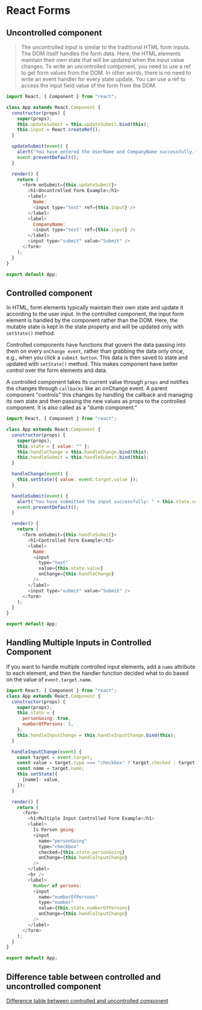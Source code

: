 # React Forms

## Uncontrolled component

> The uncontrolled input is similar to the traditional HTML form inputs. The DOM itself handles the form data. Here, the HTML elements maintain their own state that will be updated when the input value changes. To write an uncontrolled component, you need to use a ref to get form values from the DOM. In other words, there is no need to write an event handler for every state update. You can use a ref to access the input field value of the form from the DOM.

```javascript
import React, { Component } from "react";

class App extends React.Component {
  constructor(props) {
    super(props);
    this.updateSubmit = this.updateSubmit.bind(this);
    this.input = React.createRef();
  }

  updateSubmit(event) {
    alert("You have entered the UserName and CompanyName successfully.");
    event.preventDefault();
  }

  render() {
    return (
      <form onSubmit={this.updateSubmit}>
        <h1>Uncontrolled Form Example</h1>
        <label>
          Name:
          <input type="text" ref={this.input} />
        </label>
        <label>
          CompanyName:
          <input type="text" ref={this.input} />
        </label>
        <input type="submit" value="Submit" />
      </form>
    );
  }
}

export default App;
```

## Controlled component

In HTML, form elements typically maintain their own state and update it according to the user input. In the controlled component, the input form element is handled by the component rather than the DOM. Here, the mutable state is kept in the state property and will be updated only with `setState()` method.

Controlled components have functions that govern the data passing into them on every `onChange event`, rather than grabbing the data only once, e.g., when you click a `submit button`. This data is then saved to state and updated with `setState()` method. This makes component have better control over the form elements and data.

A controlled component takes its current value through `props` and notifies the changes through `callbacks` like an onChange event. A parent component "controls" this changes by handling the callback and managing its own state and then passing the new values as props to the controlled component. It is also called as a "dumb component."

```javascript
import React, { Component } from "react";

class App extends React.Component {
  constructor(props) {
    super(props);
    this.state = { value: "" };
    this.handleChange = this.handleChange.bind(this);
    this.handleSubmit = this.handleSubmit.bind(this);
  }

  handleChange(event) {
    this.setState({ value: event.target.value });
  }

  handleSubmit(event) {
    alert("You have submitted the input successfully: " + this.state.value);
    event.preventDefault();
  }

  render() {
    return (
      <form onSubmit={this.handleSubmit}>
        <h1>Controlled Form Example</h1>
        <label>
          Name:
          <input
            type="text"
            value={this.state.value}
            onChange={this.handleChange}
          />
        </label>
        <input type="submit" value="Submit" />
      </form>
    );
  }
}

export default App;
```

## Handling Multiple Inputs in Controlled Component

If you want to handle multiple controlled input elements, add a `name` attribute to each element, and then the handler function decided what to do based on the value of `event.target.name`.

```javascript
import React, { Component } from "react";
class App extends React.Component {
  constructor(props) {
    super(props);
    this.state = {
      personGoing: true,
      numberOfPersons: 5,
    };
    this.handleInputChange = this.handleInputChange.bind(this);
  }

  handleInputChange(event) {
    const target = event.target;
    const value = target.type === "checkbox" ? target.checked : target.value;
    const name = target.name;
    this.setState({
      [name]: value,
    });
  }

  render() {
    return (
      <form>
        <h1>Multiple Input Controlled Form Example</h1>
        <label>
          Is Person going:
          <input
            name="personGoing"
            type="checkbox"
            checked={this.state.personGoing}
            onChange={this.handleInputChange}
          />
        </label>
        <br />
        <label>
          Number of persons:
          <input
            name="numberOfPersons"
            type="number"
            value={this.state.numberOfPersons}
            onChange={this.handleInputChange}
          />
        </label>
      </form>
    );
  }
}

export default App;
```

## Difference table between controlled and uncontrolled component

[Difference table between controlled and uncontrolled component](./controlled-component-vs-uncontrolled-component.png "Difference table between controlled and uncontrolled component")
